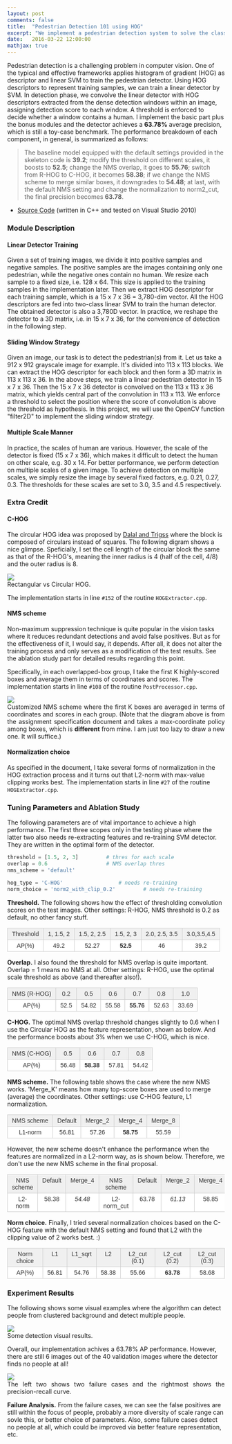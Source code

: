 ```yaml
---
layout: post
comments: false
title:  "Pedestrian Detection 101 using HOG"
excerpt: "We implement a pedestrian detection system to solve the classical problem in computer vision. Out of date features (HOG) are used as the representation features and fed into the SVM training to obtain a detector."
date:   2016-03-22 12:00:00
mathjax: true
---
```


Pedestrian detection is a challenging problem in computer vision. One of the typical and effective frameworks applies histogram of gradient (HOG) as descriptor and linear SVM to train the pedestrian detector. Using HOG descriptors to represent training samples, we can train a linear detector by SVM. In detection phase, we convolve the linear detector with HOG descriptors extracted from the dense detection windows within an image, assigning detection score to each window. A threshold is enforced to decide whether a window contains a human. I implement the basic part plus the bonus modules and the detector achieves a **63.78%** average precision, which is still a toy-case benchmark. The performance breakdown of each component, in general, is summarized as follows:

> The baseline model equipped with the default settings provided in the skeleton code is __39.2__; modify the threshold on different scales, it boosts to __52.5__; change the NMS overlap, it goes to __55.76__; switch from R-HOG to C-HOG, it becomes __58.38__; if we change the NMS scheme to merge similar boxes, it downgrades to __54.48__; at last, with the default NMS setting and change the normalization to norm2_cut, the final precision becomes __63.78__.

* [Source Code]() (written in C++ and tested on Visual Studio 2010)

### Module Description

#### Linear Detector Training
Given a set of training images, we divide it into positive samples and negative samples. The positive samples are the images containing only one pedestrian, while the negative ones contain no human. We resize each sample to a fixed size, i.e. 128 x 64. This size is applied to the training samples in the implementation later. Then we extract HOG descriptor for each training sample, which is a 15 x 7 x 36 = 3,780-dim vector. All the HOG descriptors are fed into two-class linear SVM to train the human detector. The obtained detector is also a 3,780D vector. In practice, we reshape the detector to a 3D matrix, i.e. in 15 x 7 x 36, for the convenience of detection in the following step.

#### Sliding Window Strategy 
Given an image, our task is to detect the pedestrian(s) from it. Let us take a 912 x 912 grayscale image for example. 
It's divided into 113 x 113 blocks.
We can extract the HOG descriptor for each block and then form a 3D matrix in 113 x 113 x 36. 
In the above steps, we train a linear pedestrian detector in 15 x 7 x 36. Then the 15 x 7 x 36 detector is convolved on the 113 x 113 x 36 matrix, which yields central part of the convolution in 113 x 113. We enforce a threshold to select the position where the score of convolution is above the threshold as hypothesis. 
In this project, we will use the OpenCV function "filter2D" to implement the sliding window strategy.

#### Multiple Scale Manner 
In practice, the scales of human are various. However, the scale of the detector is fixed (15 x 7 x 36), which makes it difficult to detect the human on other scale, e.g. 30 x 14. For better performance, we perform detection on multiple scales of a given image. To achieve detection on multiple scales, we simply resize the image by several fixed factors, e.g. 0.21, 0.27, 0.3. The thresholds for these scales are set to 3.0, 3.5 and 4.5 respectively.


### Extra Credit

#### C-HOG

The circular HOG idea was proposed by [Dalal and Trigss](https://lear.inrialpes.fr/people/triggs/pubs/Dalal-cvpr05.pdf) where the block is composed of circulars instead of squares. The following digram shows a nice glimpse. Speficially, I set the cell length of the circular block the same as that of the R-HOG's, meaning the inner radius is 4 (half of the cell, 4/8) and the outer radius is 8.
<div class="imgcap">
<img src="/assets/det/hog.png">
<div class="thecap" style="text-align:justify">Rectangular vs Circular HOG.</div>
</div>

The implementation starts in line `#152` of the routine `HOGExtractor.cpp`.




#### NMS scheme
Non-maximum suppression technique is quite popular in the vision tasks where it reduces redundant detections and avoid false positives. But as for the effectiveness of it, I would say, it depends. After all, it does not alter the training process and only serves as a modification of the test results. See the ablation study part for detailed results regarding this point. 

Specifically, in each overlapped-box group, I take the first K highly-scored boxes and average them in terms of coordinates and scores. The implementation starts in line `#108` of the routine `PostProcessor.cpp`.

<div class="imgcap">
<img src="/assets/det/nms.png">
<div class="thecap" style="text-align:justify">Customized NMS scheme where the first K boxes are averaged in terms of coordinates and scores in each group. (Note that the diagram above is from the assignment specification document and takes a max-coordinate policy among boxes, which is <b>different</b> from mine. I am just too lazy to draw a new one. 
It will suffice.)</div>
</div>

#### Normalization choice

As specified in the document, I take several forms of normalization in the HOG extraction process and it turns out that L2-norm with max-value clipping works best. The implementation starts in line `#27` of the routine `HOGExtractor.cpp`.

### Tuning Parameters and Ablation Study

The following parameters are of vital importance to achieve a high performance. The first three scopes only in the testing phase where the latter two also needs re-extracting features and re-training SVM detector. They are written in the optimal form of the detector.

```python
threshold = [1.5, 2, 3]			# thres for each scale
overlap = 0.6 					# NMS overlap thres
nms_scheme = 'default'

hog_type = 'C-HOG'					# needs re-training
norm_choice = 'norm2_with_clip_0.2'			# needs re-training
```

**Threshold.** The following shows how the effect of thresholding convolution scores on the test images.
Other settings: R-HOG, NMS threshold is 0.2 as default, no other fancy stuff.
<style type="text/css">
.tg  {border-collapse:collapse;border-spacing:0;border-color:#ccc;}
.tg td{font-family:Arial, sans-serif;font-size:14px;padding:5px 10px;border-style:solid;border-width:1px;overflow:hidden;word-break:normal;border-color:#ccc;color:#333;background-color:#fff;}
.tg th{font-family:Arial, sans-serif;font-size:14px;font-weight:normal;padding:5px 10px;border-style:solid;border-width:1px;overflow:hidden;word-break:normal;border-color:#ccc;color:#333;background-color:#f0f0f0;}
.tg .tg-baqh{text-align:center;vertical-align:top}
.tg .tg-804w{font-family:Arial, Helvetica, sans-serif !important;;text-align:center;vertical-align:top}
</style>

<table class="tg">
  <tr>
    <th class="tg-baqh">Threshold</th>
    <th class="tg-804w">1, 1.5, 2</th>
    <th class="tg-804w">1.5, 2, 2.5 </th>
    <th class="tg-804w">1.5, 2, 3</th>
    <th class="tg-804w">2.0, 2.5, 3.5</th>
    <th class="tg-804w">3.0,3.5,4.5</th>
  </tr>
  <tr>
    <td class="tg-baqh">AP(%)</td>
    <td class="tg-804w">49.2</td>
    <td class="tg-804w">52.27</td>
    <td class="tg-804w"><b>52.5</b></td>
    <td class="tg-804w">46</td>
    <td class="tg-804w">39.2</td>
  </tr>
</table>

**Overlap.** I also found the threshold for NMS overlap is quite important. 
Overlap = 1 means no NMS at all. 
Other settings: R-HOG, use the optimal scale threshold as above (and thereafter also!).


<table class="tg">
  <tr>
    <th class="tg-baqh">NMS (R-HOG)</th>
    <th class="tg-804w">0.2</th>
    <th class="tg-804w">0.5 </th>
    <th class="tg-804w">0.6</th>
    <th class="tg-804w">0.7</th>
    <th class="tg-804w">0.8</th>
    <th class="tg-804w">1.0</th>
  </tr>
  <tr>
    <td class="tg-baqh">AP(%)</td>
    <td class="tg-804w">52.5</td>
    <td class="tg-804w">54.82</td>
    <td class="tg-804w">55.58</td>
    <td class="tg-804w"><b>55.76</b></td>
    <td class="tg-804w">52.63</td>
    <td class="tg-804w">33.69</td>
  </tr>
  </tr>
</table>

**C-HOG.** The optimal NMS overlap threshold changes slightly to 0.6 when I use the Circular HOG as the feature representation, shown as below. And the performance boosts about 3% when we use C-HOG, which is nice.

<table class="tg">
  <tr>
    <th class="tg-baqh">NMS (C-HOG)</th>
    <th class="tg-804w">0.5 </th>
    <th class="tg-804w">0.6</th>
    <th class="tg-804w">0.7</th>
    <th class="tg-804w">0.8</th>
  </tr>
  <tr>
    <td class="tg-baqh">AP(%)</td>
    <td class="tg-804w">56.48</td>
    <td class="tg-804w"><b>58.38</b></td>
    <td class="tg-804w">57.81</td>
    <td class="tg-804w">54.42</td>
  </tr>
  </tr>
</table>


**NMS scheme.**
The following table shows the case where the new NMS works. 'Merge_K' means how many top-score boxes are used to merge (average) the coordinates. Other settings: use C-HOG feature, L1 normalization.

<table class="tg">
  <tr>
    <th class="tg-baqh">NMS scheme</th>
    <th class="tg-804w">Default </th>
    <th class="tg-804w">Merge_2</th>
    <th class="tg-804w">Merge_4</th>
    <th class="tg-804w">Merge_8</th>
  </tr>
  <tr>
    <td class="tg-baqh">L1-norm</td>
    <td class="tg-804w">56.81</td>
    <td class="tg-804w">57.26</td>
    <td class="tg-804w"><b>58.75</b></td>
    <td class="tg-804w">55.59</td>
  </tr>
  </tr>
</table>

However, the new scheme doesn't enhance the performance when the features are normalized in a L2-norm way, as is shown below. Therefore, we don't use the new NMS scheme in the final proposal.

<table class="tg">
  <tr>
    <th class="tg-baqh">NMS scheme</th>
    <th class="tg-804w">Default </th>
    <th class="tg-804w">Merge_4</th>
    <th class="tg-804w">NMS scheme</th>
    <th class="tg-804w">Default</th>
    <th class="tg-804w">Merge_2</th>
    <th class="tg-804w">Merge_4</th>
    <th class="tg-804w">Merge_8</th>
  </tr>
  <tr>
    <td class="tg-baqh">L2-norm</td>
    <td class="tg-804w">58.38</td>
    <td class="tg-804w"><i>54.48</i></td>
    <td class="tg-804w">L2-norm_cut</td>
    <td class="tg-804w">63.78</td>
    <td class="tg-804w"><i>61.13</i></td>
    <td class="tg-804w">58.85</td>
    <td class="tg-804w">58.07</td>
  </tr>
  </tr>
</table>


**Norm choice.** Finally, I tried several normalization choices based on the C-HOG feature with the default NMS setting and found that L2 with the clipping value of 2 works best. :)

<table class="tg">
  <tr>
    <th class="tg-baqh">Norm choice</th>
    <th class="tg-804w">L1</th>
    <th class="tg-804w">L1_sqrt</th>
    <th class="tg-804w">L2</th>
    <th class="tg-804w">L2_cut (0.1)</th>
    <th class="tg-804w">L2_cut (0.2)</th>
    <th class="tg-804w">L2_cut (0.3)</th>
  </tr>
  <tr>
    <td class="tg-baqh">AP(%)</td>
    <td class="tg-804w">56.81</td>
    <td class="tg-804w">54.76</td>
    <td class="tg-804w">58.38</td>
    <td class="tg-804w">55.66</td>
    <td class="tg-804w"><b>63.78</b></td>
    <td class="tg-804w">58.68</td>
  </tr>
  </tr>
</table>

### Experiment Results
The following shows some visual examples where the algorithm can detect people from clustered background and detect multiple people.
<div class="imgcap">
<img src="/assets/det/example.png">
<div class="thecap" style="text-align:justify">Some detection visual results.</div>
</div>

Overall, our implementation achives a 63.78% AP performance. However, there are still 6 images out of the 40 validation images where the detector finds no people at all! 
<div class="imgcap">
<img src="/assets/det/failure.png">
<div class="thecap" style="text-align:justify">The left two shows two failure cases and the rightmost shows the precision-recall curve.</div>
</div>

**Failure Analysis.**
From the failure cases, we can see the false positives are still within the focus of people, probably a more diversity of scale range can sovle this, or better choice of parameters. Also, some failure cases detect no people at all, which could be improved via better feature representation, etc.




